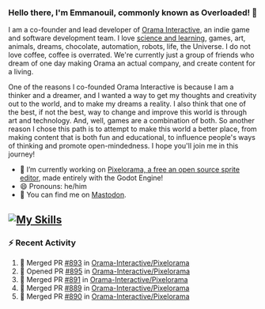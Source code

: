 ### Hello there, I'm Emmanouil, commonly known as Overloaded! 👋
I am a co-founder and lead developer of [Orama Interactive](https://www.orama-interactive.com/), an indie game and software development team. I love [science and learning](https://github.com/OverloadedOrama/KnowledgeBase), games, art, animals, dreams, chocolate, automation, robots, life, the Universe. I do not love coffee, coffee is overrated. We're currently just a group of friends who dream of one day making Orama an actual company, and create content for a living.

One of the reasons I co-founded Orama Interactive is because I am a thinker and a dreamer, and I wanted a way to get my thoughts and creativity out to the world, and to make my dreams a reality. I also think that one of the best, if not the best, way to change and improve this world is through art and technology. And, well, games are a combination of both. So another reason I chose this path is to attempt to make this world a better place, from making content that is both fun and educational, to influence people's ways of thinking and promote open-mindedness. I hope you'll join me in this journey!

- 🔭 I’m currently working on [Pixelorama, a free an open source sprite editor](https://github.com/Orama-Interactive/Pixelorama), made entirely with the Godot Engine!
- 😄 Pronouns: he/him
- 🐘 You can find me on <a rel="me" href="https://mastodon.social/@Overloaded">Mastodon</a>.

[![My Skills](https://skillicons.dev/icons?i=godot,py,cpp,cs,git,linux,html)](https://skillicons.dev)
---

### :zap: Recent Activity

<!--START_SECTION:activity-->
1. 🎉 Merged PR [#893](https://github.com/Orama-Interactive/Pixelorama/pull/893) in [Orama-Interactive/Pixelorama](https://github.com/Orama-Interactive/Pixelorama)
2. 💪 Opened PR [#895](https://github.com/Orama-Interactive/Pixelorama/pull/895) in [Orama-Interactive/Pixelorama](https://github.com/Orama-Interactive/Pixelorama)
3. 🎉 Merged PR [#891](https://github.com/Orama-Interactive/Pixelorama/pull/891) in [Orama-Interactive/Pixelorama](https://github.com/Orama-Interactive/Pixelorama)
4. 🎉 Merged PR [#889](https://github.com/Orama-Interactive/Pixelorama/pull/889) in [Orama-Interactive/Pixelorama](https://github.com/Orama-Interactive/Pixelorama)
5. 🎉 Merged PR [#890](https://github.com/Orama-Interactive/Pixelorama/pull/890) in [Orama-Interactive/Pixelorama](https://github.com/Orama-Interactive/Pixelorama)
<!--END_SECTION:activity-->

<!--
**OverloadedOrama/OverloadedOrama** is a ✨ _special_ ✨ repository because its `README.md` (this file) appears on your GitHub profile.

Here are some ideas to get you started:

- 👯 I’m looking to collaborate on ...
- 🤔 I’m looking for help with ...
- 💬 Ask me about ...
- 📫 How to reach me: ...
- ⚡ Fun fact: ...
-->
